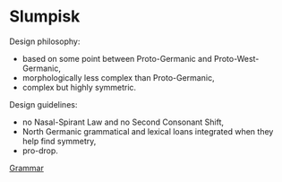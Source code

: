 # Slumpisk

Design philosophy:

-   based on some point between Proto-Germanic and Proto-West-Germanic,
-   morphologically less complex than Proto-Germanic,
-   complex but highly symmetric.

Design guidelines:

-   no Nasal-Spirant Law and no Second Consonant Shift,
-   North Germanic grammatical and lexical loans integrated when they help find symmetry,
-   pro-drop.

[Grammar](grammar/full-grammar.md)
